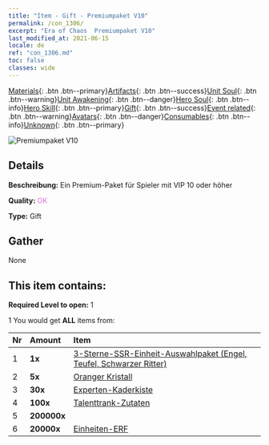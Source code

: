 ```yaml
---
title: "Item - Gift - Premiumpaket V10"
permalink: /con_1306/
excerpt: "Era of Chaos  Premiumpaket V10"
last_modified_at: 2021-06-15
locale: de
ref: "con_1306.md"
toc: false
classes: wide
---
```

 [Materials](/ItemsDE/){: .btn .btn--primary}[Artifacts](/ItemsDE/Artifacts/){: .btn .btn--success}[Unit Soul](/ItemsDE/UnitSoul/){: .btn .btn--warning}[Unit Awakening](/ItemsDE/UnitAwakening/){: .btn .btn--danger}[Hero Soul](/ItemsDE/HeroSoul/){: .btn .btn--info}[Hero Skill](/ItemsDE/HeroSkill/){: .btn .btn--primary}[Gift](/ItemsDE/Gift/){: .btn .btn--success}[Event related](/ItemsDE/Events/){: .btn .btn--warning}[Avatars](/ItemsDE/Avatars/){: .btn .btn--danger}[Consumables](/ItemsDE/Consumables/){: .btn .btn--info}[Unknown](/ItemsDE/Unknown/){: .btn .btn--primary}

 ![Premiumpaket V10](/images/t/i_905010.png)

## Details
 **Beschreibung:** Ein Premium-Paket für Spieler mit VIP 10 oder höher

 **Quality:** <span style="color: #DA70D6">OK</span>

 **Type:** Gift

## Gather

  None

## This item contains:

 **Required Level to open:** 1

 1 You would get **ALL** items  from:

  | Nr | Amount |     Item    |
  |:---|:-------|:------------|
  | 1 |  **1x** | [3-Sterne-SSR-Einheit-Auswahlpaket (Engel, Teufel, Schwarzer Ritter)](/ItemsDE/con_1320/) |  | 
  | 2 |  **5x** | [Oranger Kristall](/ItemsDE/con_730/) |  | 
  | 3 |  **30x** | [Experten-Kaderkiste](/ItemsDE/con_776/) |  | 
  | 4 |  **100x** | [Talenttrank-Zutaten](/ItemsDE/con_1120/) |  | 
  | 5 |  **200000x** | <i class="fas fa-coins"/> |  | 
  | 6 |  **20000x** | [Einheiten-ERF](/ItemsDE/con_902/) |  | 
